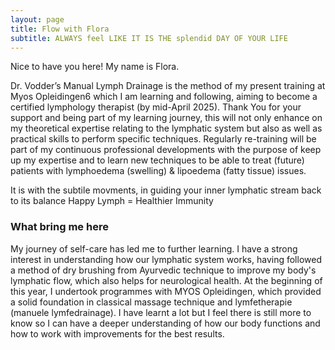 ```yaml
---
layout: page
title: Flow with Flora
subtitle: ALWAYS feel LIKE IT IS THE splendid DAY OF YOUR LIFE
---
```


Nice to have you here! My name is Flora. 


Dr. Vodder’s Manual Lymph Drainage  is the method of my present training at Myos Opleidingen6 which I am learning and following, aiming to become a certified lymphology therapist (by mid-April 2025). Thank You for your support and being part of my learning journey, this will not only enhance on my theoretical expertise relating to the lymphatic system but also as well as practical skills to perform specific techniques. Regularly re-training will be part of my continuous professional developments with the purpose of keep up my expertise and to learn new techniques to be able to treat (future) patients with lymphoedema (swelling) & lipoedema (fatty tissue) issues. 

It is with the subtile movments, in guiding your inner lymphatic stream back to its balance
Happy Lymph = Healthier Immunity


### What bring me here

My journey of self-care has led me to further learning. I have a strong interest in understanding how our lymphatic system works, having followed a method of dry brushing from Ayurvedic technique to improve my body's lymphatic flow, which also helps for neurological health. At the beginning of this year, I undertook programmes with MYOS Opleidingen, which provided a solid foundation in classical massage technique and lymfetherapie (manuele lymfedrainage). I have learnt a lot but I feel there is still more to know so I can have a deeper understanding of how our body functions and how to work with improvements for the best results.
